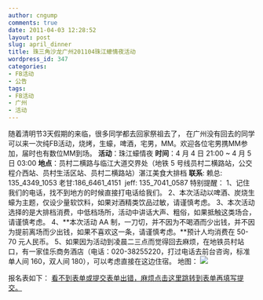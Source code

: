 ```yaml
---
author: cngump
comments: true
date: 2011-04-03 12:28:52
layout: post
slug: april_dinner
title: 珠三角沙龙广州201104珠江蠔情夜活动
wordpress_id: 347
categories:
- FB活动
- 公告
tags:
- FB活动
- 广州
- 活动
---
```


随着清明节3天假期的来临，很多同学都去回家祭祖去了， 在广州没有回去的同学可以来一次纯FB活动，烧烤，生蠔，啤酒，宅男，MM。欢迎各位宅男携MM参加，届时也有数位MM到场。
**活动**：珠江蠔情夜
**时间**：4 月 4 日 21:00 ~ 4 月 5 日 03:00
**地点**：员村二横路与临江大道交界处（地铁 5 号线员村二横路站，公交程介西站、员村生活区站、员村二横路站）湛江美食大排档
**联系**:  赖总: 135_4349_1053 老甘:186_6461_4151  jeff: 135_7041_0587
特别提醒：
1、记住我们的电话，找不到地方的时候直接打电话给我们。
2、本次活动以啤酒、炭烧生蠔为主题，仅设少量软饮料，如果对酒精类饮品过敏，请谨慎考虑。
3、本次活动选择的是大排档消费，中低档场所，活动中讲话大声、粗俗，如果抵触这类场合，请谨慎考虑。
4、**本次活动 AA 制，一刀切，并不因为不喝酒而少出钱，并不因为提前离场而少出钱，如果不喜欢这一条，请谨慎考虑。**预计人均消费在 50-70 元人民币。
5、如果因为活动到凌晨二三点而觉得回去麻烦，在地铁员村站口，有一家佳乐商务酒店（电话：020-38255220，打过电话去前台咨询，标准单人间 160，双人间 180），可以考虑直接在这边住宿。
地图：
[![](http://techparty.org/wp-content/uploads/2011/04/hao-map.png)](http://techparty.org/wp-content/uploads/2011/04/hao-map.png)

报名表如下：
[看不到表单或提交表单出错，麻烦点击这里跳转到表单再填写提交。](http://autoforms.sandbox.jeffkit.info/fill/17/?is_popup=true)

